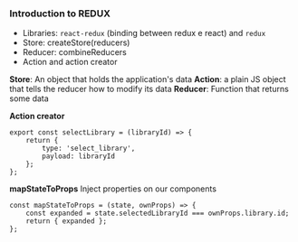### Introduction to REDUX

+ Libraries: `react-redux` (binding between redux e react) and `redux`
+ Store: createStore(reducers)
+ Reducer: combineReducers
+ Action and action creator

**Store**: An object that holds the application's data
**Action**: a plain JS object that tells the reducer how to modify its data
**Reducer**: Function that returns some data

**Action creator**
````
export const selectLibrary = (libraryId) => {
    return {
        type: 'select_library',
        payload: libraryId
    };
};
````

**mapStateToProps** Inject properties on our components
````
const mapStateToProps = (state, ownProps) => {
    const expanded = state.selectedLibraryId === ownProps.library.id;
    return { expanded };
};
````